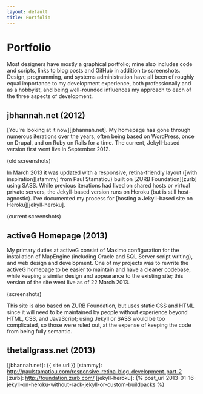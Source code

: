 ```yaml
---
layout: default
title: Portfolio
---
```


# Portfolio

Most designers have mostly a graphical portfolio; mine also includes
code and scripts, links to blog posts and GitHub in addition to
screenshots. Design, programming, and systems administration have all
been of roughly equal importance to my development experience, both
professionally and as a hobbyist, and being well-rounded influences my
approach to each of the three aspects of development.

## jbhannah.net (2012)

[You're looking at it now][jbhannah.net]. My homepage has gone through
numerous iterations over the years, often being based on WordPress,
once on Drupal, and on Ruby on Rails for a time. The current,
Jekyll-based version first went live in September 2012.

(old screenshots)

In March 2013 it was updated with a responsive, retina-friendly layout
([with inspiration][stammy] from Paul Stamatiou) built on [ZURB
Foundation][zurb] using SASS. While previous iterations had lived on
shared hosts or virtual private servers, the Jekyll-based version runs
on Heroku (but is still host-agnostic). I've documented my process for
[hosting a Jekyll-based site on Heroku][jekyll-heroku].

(current screenshots)

## activeG Homepage (2013)

My primary duties at activeG consist of Maximo configuration for the
installation of MapEngine (including Oracle and SQL Server script
writing), and web design and development. One of my projects was to
rewrite the activeG homepage to be easier to maintain and have a
cleaner codebase, while keeping a similar design and appearance to
the existing site; this version of the site went live as of 22 March
2013.

(screenshots)

This site is also based on ZURB Foundation, but uses static CSS and
HTML since it will need to be maintained by people without experience
beyond HTML, CSS, and JavaScript; using Jekyll or SASS would be too
complicated, so those were ruled out, at the expense of keeping the
code from being fully semantic.

## thetallgrass.net (2013)

[jbhannah.net]: {{ site.url }}
[stammy]: http://paulstamatiou.com/responsive-retina-blog-development-part-2
[zurb]: http://foundation.zurb.com/
[jekyll-heroku]: {% post_url 2013-01-16-jekyll-on-heroku-without-rack-jekyll-or-custom-buildpacks %}

